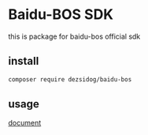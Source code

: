 # Baidu-BOS SDK

this is package for baidu-bos official sdk

## install
```bash
composer require dezsidog/baidu-bos
```

## usage
[document](https://cloud.baidu.com/doc/BOS/PHP-SDK.html#.E6.A6.82.E8.BF.B0)

